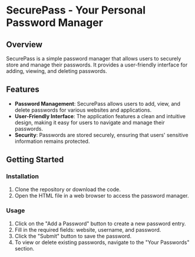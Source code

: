 **SecurePass - Your Personal Password Manager**
================================

**Overview**
------------

SecurePass is a simple password manager that allows users to securely store and manage their passwords. It provides a user-friendly interface for adding, viewing, and deleting passwords.

**Features**
------------

- **Password Management**: SecurePass allows users to add, view, and delete passwords for various websites and applications.
- **User-Friendly Interface**: The application features a clean and intuitive design, making it easy for users to navigate and manage their passwords.
- **Security**: Passwords are stored securely, ensuring that users' sensitive information remains protected.

**Getting Started**
-------------------

### Installation

1. Clone the repository or download the code.
2. Open the HTML file in a web browser to access the password manager.

### Usage

1. Click on the "Add a Password" button to create a new password entry.
2. Fill in the required fields: website, username, and password.
3. Click the "Submit" button to save the password.
4. To view or delete existing passwords, navigate to the "Your Passwords" section.

